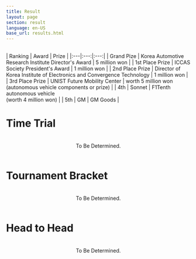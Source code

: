 ```yaml
---
title: Result
layout: page
section: result
language: en-US
base_url: results.html
---
```


<br>
| Ranking | Award | Prize |
|:---|:---:|:---:|
| Grand Pize | Korea Automotive Research Institute Director's Award | 5 million won |
| 1st Place Prize | ICCAS Society President's Award | 1 million won |
| 2nd Place Prize | Director of Korea Institute of Electronics and Convergence Technology | 1 million won |
| 3rd Place Prize | UNIST Future Mobility Center | worth 5 million won <br>(autonomous vehicle components or prize) |
| 4th | Sonnet | F1Tenth autonomous vehicle<br>(worth 4 million won) |
| 5th | GM | GM Goods |

# Time Trial

<br>
<center>
<!-- <img src="../images/result_tt.png"  style="width: 80%" alt="Time Trial" /> -->
To Be Determined.
</center>
<br>

# Tournament Bracket

<br>
<center>
<!-- <img src="../images/result_bracket.png"  style="width: 80%" alt="Tournament Bracket" /> -->
To Be Determined.
</center>
<br>

# Head to Head

<br>
<center>
<!-- <img src="../images/result_hth.png"  alt="Head to Head" /> -->
To Be Determined.
</center>
<br>
